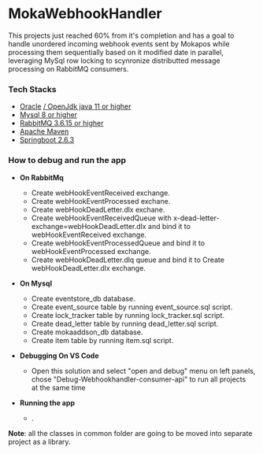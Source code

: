 # MokaWebhookHandler

This projects just reached 60% from it's completion and has a goal to handle unordered incoming webhook events sent by Mokapos while processing them sequentially based on it modified date in parallel, leveraging MySql row locking to scynronize distributted message processing on RabbitMQ consumers.

### Tech Stacks

* [Oracle](https://www.oracle.com/java/technologies/downloads/) [ / OpenJdk java 11 or higher](https://openjdk.java.net)
* [Mysql 8 or higher](https://www.mysql.com)
* [RabbitMQ 3.6.15 or higher](https://www.rabbitmq.com)
* [Apache Maven](https://maven.apache.org)
* [Springboot 2.6.3](https://spring.io/projects/spring-boot)

### How to debug and run the app

* **On RabbitMq**

    * Create webHookEventReceived exchange.
    * Create webHookEventProcessed exchane.
    * Create webHookDeadLetter.dlx exchane.
    * Create webHookEventReceivedQueue with x-dead-letter-exchange=webHookDeadLetter.dlx and bind it to webHookEventReceived exchange.
    * Create webHookEventProcessedQueue and bind it to webHookEventProcessed exchange.
    * Create webHookDeadLetter.dlq queue and bind it to Create webHookDeadLetter.dlx exchange.
    
* **On Mysql**

    * Create eventstore\_db database.
    * Create event_source table by running event\_source.sql script.
    * Create lock_tracker table by running lock\_tracker.sql script.
    * Create dead_letter table by running dead\_letter.sql script.      
    * Create mokaaddson\_db database.
    * Create item table by running item.sql script.
    
* **Debugging On VS Code**

    * Open this solution and select "open and debug" menu on left panels, chose "Debug-Webhookhandler-consumer-api" to run all projects  
      at the same time
    
* **Running the app**
    * .

**Note**: all the classes in common folder are going to be moved into separate project as a library.
